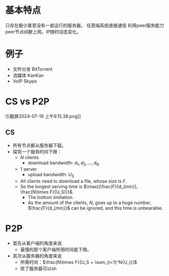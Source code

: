 # 基本特点
只存在极少甚至没有一直运行的服务器。
任意端系统直接通信
利用peer服务能力
peer节点间歇上网，IP随时动态变化。
# 例子
- 文件分发 BitTorrent
- 流媒体 KanKan
- VoIP Skype
# CS vs P2P
![[截屏2024-07-19 上午9.15.38.png]]
## CS
- 所有节点都从服务器下载。
- 探究一个服务时间下限：
	- $N$ clients
		- download bandwidth: ${d_1, d_2, ..., d_N}$
	- $1$ server
		- upload bandwidth: $U_S$
	- All clients need to download a file, whose size is $F$.
	- So the longest serving time is $\max{(\frac{F}{d_{min}}, \frac{N\times F}{U_S})}$.
		- The bottom limitation.
		- As the amount of the clients, $N$, goes up to a huge number, $\frac{F}{d_{min}}$ can be ignored, and this time is unbearable.
# P2P
- 首先从客户端的角度来说
	- 最慢的那个客户端所用时间是下限。
- 其次从服务器的角度来说
	- 所需时间：$\frac{N\times F}{U_S + \sum_{i=1}^N{U_i}}$
	- 除了服务器可以sh